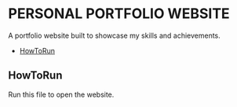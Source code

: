# PERSONAL PORTFOLIO WEBSITE

  A portfolio website built to showcase my skills and achievements.

  - [HowToRun](#homepage)


  ## HowToRun

  Run this file to open the website.


  

  
